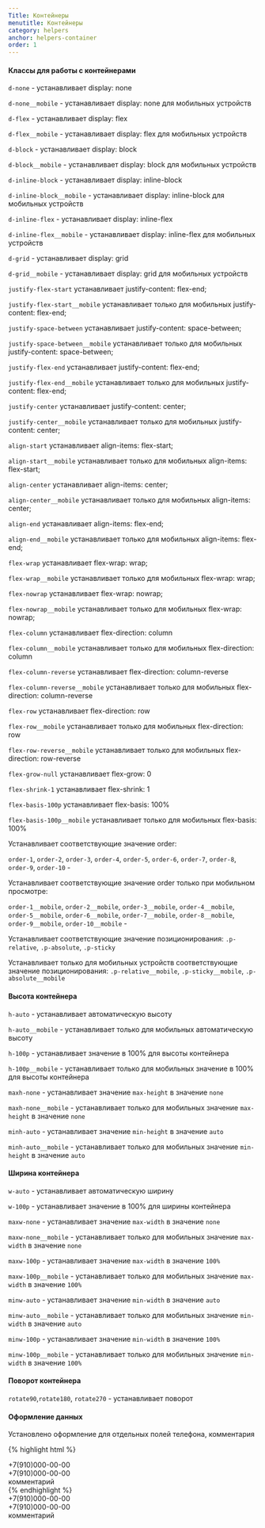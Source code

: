 ```yaml
---
Title: Контейнеры
menutitle: Контейнеры
category: helpers
anchor: helpers-container
order: 1
---
```


#### Классы для работы с контейнерами

`d-none` - устанавливает display: none

`d-none__mobile` - устанавливает display: none для мобильных устройств

`d-flex` - устанавливает display: flex

`d-flex__mobile` - устанавливает display: flex для мобильных устройств

`d-block` - устанавливает display: block

`d-block__mobile` - устанавливает display: block для мобильных устройств

`d-inline-block` - устанавливает display: inline-block

`d-inline-block__mobile` - устанавливает display: inline-block для мобильных устройств

`d-inline-flex` - устанавливает display: inline-flex

`d-inline-flex__mobile` - устанавливает display: inline-flex для мобильных устройств

`d-grid` - устанавливает display: grid

`d-grid__mobile` - устанавливает display: grid для мобильных устройств


`justify-flex-start` устанавливает justify-content: flex-end;

`justify-flex-start__mobile` устанавливает только для мобильных justify-content: flex-end;

`justify-space-between` устанавливает justify-content: space-between;

`justify-space-between__mobile` устанавливает только для мобильных justify-content: space-between;

`justify-flex-end` устанавливает justify-content: flex-end;

`justify-flex-end__mobile` устанавливает только для мобильных justify-content: flex-end;

`justify-center` устанавливает justify-content: center;

`justify-center__mobile` устанавливает только для мобильных justify-content: center;


`align-start` устанавливает align-items: flex-start;

`align-start__mobile` устанавливает только для мобильных align-items: flex-start;

`align-center` устанавливает align-items: center;

`align-center__mobile` устанавливает только для мобильных align-items: center;

`align-end` устанавливает align-items: flex-end;

`align-end__mobile` устанавливает только для мобильных align-items: flex-end;


`flex-wrap` устанавливает flex-wrap: wrap;

`flex-wrap__mobile` устанавливает только для мобильных flex-wrap: wrap;

`flex-nowrap` устанавливает flex-wrap: nowrap;

`flex-nowrap__mobile` устанавливает только для мобильных flex-wrap: nowrap;

`flex-column` устанавливает flex-direction: column

`flex-column__mobile` устанавливает только для мобильных flex-direction: column

`flex-column-reverse` устанавливает flex-direction: column-reverse

`flex-column-reverse__mobile` устанавливает только для мобильных flex-direction: column-reverse

`flex-row` устанавливает flex-direction: row

`flex-row__mobile` устанавливает только для мобильных flex-direction: row

`flex-row-reverse__mobile` устанавливает только для мобильных flex-direction: row-reverse

`flex-grow-null` устанавливает flex-grow: 0

`flex-shrink-1` устанавливает flex-shrink: 1

`flex-basis-100p` устанавливает flex-basis: 100%

`flex-basis-100p__mobile` устанавливает только для мобильных flex-basis: 100%


Устанавливает соответствующие значение order:

`order-1`, `order-2`, `order-3`, `order-4`, `order-5`, `order-6`, `order-7`, `order-8`, `order-9`, `order-10` -

Устанавливает соответствующие значение order только при мобильном просмотре:

`order-1__mobile`, `order-2__mobile`, `order-3__mobile`, `order-4__mobile`, `order-5__mobile`, `order-6__mobile`, `order-7__mobile`, `order-8__mobile`, `order-9__mobile`, `order-10__mobile` -

Устанавливает соответствующие значение позиционирования:
`.p-relative`, `.p-absolute`, `.p-sticky`

Устанавливает только для мобильных устройств соответствующие значение позиционирования:
`.p-relative__mobile`, `.p-sticky__mobile`, `.p-absolute__mobile`

#### Высота контейнера

`h-auto` - устанавливает автоматическую высоту

`h-auto__mobile` - устанавливает только для мобильных автоматическую высоту

`h-100p` - устанавливает значение в 100% для высоты контейнера

`h-100p__mobile` - устанавливает только для мобильных значение в 100% для высоты контейнера

`maxh-none` - устанавливает значение `max-height` в значение `none`

`maxh-none__mobile` - устанавливает только для мобильных значение `max-height` в значение `none`

`minh-auto` - устанавливает значение `min-height` в значение `auto`

`minh-auto__mobile` - устанавливает только для мобильных значение `min-height` в значение `auto`

#### Ширина контейнера

`w-auto` - устанавливает автоматическую ширину

`w-100p` - устанавливает значение в 100% для ширины контейнера

`maxw-none` - устанавливает значение `max-width` в значение `none`

`maxw-none__mobile` - устанавливает только для мобильных значение `max-width` в значение `none`

`maxw-100p` - устанавливает значение `max-width` в значение `100%`

`maxw-100p__mobile` - устанавливает только для мобильных значение `max-width` в значение `100%`

`minw-auto` - устанавливает значение `min-width` в значение `auto`

`minw-auto__mobile` - устанавливает только для мобильных значение `min-width` в значение `auto`

`minw-100p` - устанавливает значение `min-width` в значение `100%`

`minw-100p__mobile` - устанавливает только для мобильных значение `min-width` в значение `100%`

#### Поворот контейнера

`rotate90`,`rotate180`, `rotate270` - устанавливает поворот

#### Оформление данных

Установлено оформление для отдельных полей телефона, комментария

{% highlight html %}
  <div class="phoneFieldOrange">+7(910)000-00-00</div>
  <div class="phoneFieldBlue">+7(910)000-00-00</div>
  <div class="commentField">комментарий</div>
{% endhighlight %}
<div class="bs-docs-example">
  <div class="phoneFieldOrange mb-10">+7(910)000-00-00</div>
  <div class="phoneFieldBlue mb-10 ml-10">+7(910)000-00-00</div>
  <div class="commentField ml-10">комментарий</div>
</div>